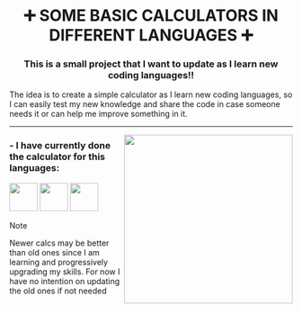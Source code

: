 <h1 align="center"> ➕ SOME BASIC CALCULATORS IN DIFFERENT LANGUAGES ➕ </h1>
<h3 align="center"> This is a small project that I want to update as I learn new coding languages!! </h3>



<p align="left"> 
The idea is to create a simple calculator as I learn new coding languages, so I can easily test my new knowledge and share the code in case someone needs it or can help me improve something in it.

  ---
  
<img align="right" src="https://cdn.pixabay.com/animation/2022/12/05/15/28/15-28-43-29_512.gif" width = 300px> 
<h3 align="left"> - I have currently done the calculator for this languages: </h3>
<p align="left">
<img src="https://upload.wikimedia.org/wikipedia/commons/thumb/c/c3/Python-logo-notext.svg/1869px-Python-logo-notext.svg.png" width="50" height="50">
<img src="https://upload.wikimedia.org/wikipedia/commons/1/19/C_Logo.png" width="50" height="50">
<img src="https://upload.wikimedia.org/wikipedia/commons/thumb/1/18/ISO_C%2B%2B_Logo.svg/1822px-ISO_C%2B%2B_Logo.svg.png" width="50" height="50">
<p align="left">

>[!NOTE]
> Newer calcs may be better than old ones since I am learning and progressively upgrading my skills. For now I have no intention on updating the old ones if not needed
